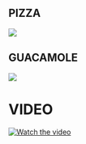 ## PIZZA

![](https://supercurioso.com/wp-content/uploads/2023/04/persona-recibiendo-un-pedazo-de-pizza-de-pepperoni-con-queso.jpg_s1024x1024wisk20cokpgZ7WhSGy-697KHu_dT5N8dfYatJ7VWHouPzGmGBs.jpg)

## GUACAMOLE
![](https://www.skinnytaste.com/wp-content/uploads/2017/01/Guacamole-2.jpg)

# VIDEO
[![Watch the video](https://www.gimmesomeoven.com/wp-content/uploads/2012/08/The-Best-Guacamole-Recipe-1-1.jpg)](https://www.youtube.com/shorts/OxOA5ZqspQ8?feature=share)
